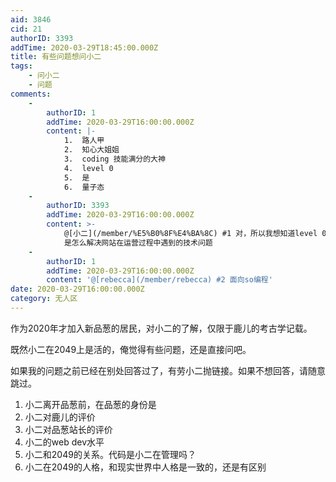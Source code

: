 ```yaml
---
aid: 3846
cid: 21
authorID: 3393
addTime: 2020-03-29T18:45:00.000Z
title: 有些问题想问小二
tags:
    - 问小二
    - 问题
comments:
    -
        authorID: 1
        addTime: 2020-03-29T16:00:00.000Z
        content: |-
            1.  路人甲
            2.  知心大姐姐
            3.  coding 技能满分的大神
            4.  level 0
            5.  是
            6.  量子态
    -
        authorID: 3393
        addTime: 2020-03-29T16:00:00.000Z
        content: >-
            @[小二](/member/%E5%B0%8F%E4%BA%8C) #1 对，所以我想知道level 0
            是怎么解决网站在运营过程中遇到的技术问题
    -
        authorID: 1
        addTime: 2020-03-29T16:00:00.000Z
        content: '@[rebecca](/member/rebecca) #2 面向so编程'
date: 2020-03-29T16:00:00.000Z
category: 无人区
---
```


作为2020年才加入新品葱的居民，对小二的了解，仅限于鹿儿的考古学记载。

既然小二在2049上是活的，俺觉得有些问题，还是直接问吧。

如果我的问题之前已经在别处回答过了，有劳小二抛链接。如果不想回答，请随意跳过。

1.  小二离开品葱前，在品葱的身份是
2.  小二对鹿儿的评价
3.  小二对品葱站长的评价
4.  小二的web dev水平
5.  小二和2049的关系。代码是小二在管理吗？
6.  小二在2049的人格，和现实世界中人格是一致的，还是有区别
